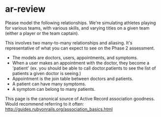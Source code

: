 ar-review
=========
Please model the following relationships. We're simulating athletes playing for various teams, with various skills, and varying titles on a given team (either a player or the team captain).

This involves two many-to-many relationships and aliasing. It's representative of what you can expect to see on the Phase 2 assessment. 

+ The models are doctors, users, appointments, and symptoms. 
+ When a user makes an appointment with the doctor, they become a 'patient' (ex. you should be able to call doctor.patients to see the list of patients a given doctor is seeing.)
+ Appointment is the join table between doctors and patients. 
+ A patient can have many symptoms. 
+ A symptom can belong to many patients.

This page is the canonical source of Active Record association goodness. Would recommend referring to it often: http://guides.rubyonrails.org/association_basics.html


